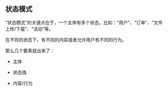 ## 状态模式

“状态模式”的关键点在于，一个主体有多个状态，比如：“用户”、“订单”、“文件上传/下载”、“活动”等。

在不同的状态下，有不同的内容或者允许用户有不同的行为。

那么几个要素就出来了：

- 主体

- 状态值

- 内容/行为